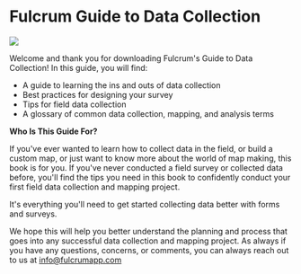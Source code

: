# Fulcrum Guide to Data Collection

![](http://www.fulcrumapp.com/assets/img/fulcrum-logo.svg)

Welcome and thank you for downloading Fulcrum's Guide to Data Collection! In this guide, you will find:

- A guide to learning the ins and outs of data collection
- Best practices for designing your survey
- Tips for field data collection
- A glossary of common data collection, mapping, and analysis terms

**Who Is This Guide For?**

If you've ever wanted to learn how to collect data in the field, or build a custom map, or just want to know more about the world of map making, this book is for you. If you've never conducted a field survey or collected data before, you'll find the tips you need in this book to confidently conduct your first field data collection and mapping project. 

It's everything you'll need to get started collecting data better with forms and surveys.

We hope this will help you better understand the planning and process that goes into any successful data collection and mapping project. As always if you have any questions, concerns, or comments, you can always reach out to us at [info@fulcrumapp.com](mailto:info@fulcrumapp.com)

